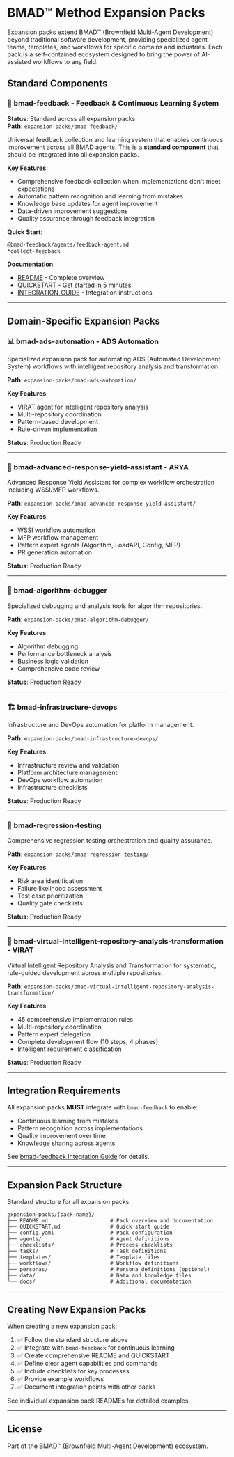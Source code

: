 # BMAD™ Method Expansion Packs

Expansion packs extend BMAD™ (Brownfield Multi-Agent Development) beyond traditional software development, providing specialized agent teams, templates, and workflows for specific domains and industries. Each pack is a self-contained ecosystem designed to bring the power of AI-assisted workflows to any field.

## Standard Components

### 🔧 bmad-feedback - Feedback & Continuous Learning System

**Status**: Standard across all expansion packs  
**Path**: `expansion-packs/bmad-feedback/`

Universal feedback collection and learning system that enables continuous improvement across all BMAD agents. This is a **standard component** that should be integrated into all expansion packs.

**Key Features**:
- Comprehensive feedback collection when implementations don't meet expectations
- Automatic pattern recognition and learning from mistakes
- Knowledge base updates for agent improvement
- Data-driven improvement suggestions
- Quality assurance through feedback integration

**Quick Start**:
```bash
@bmad-feedback/agents/feedback-agent.md
*collect-feedback
```

**Documentation**:
- [README](bmad-feedback/README.md) - Complete overview
- [QUICKSTART](bmad-feedback/QUICKSTART.md) - Get started in 5 minutes
- [INTEGRATION_GUIDE](bmad-feedback/docs/INTEGRATION_GUIDE.md) - Integration instructions

---

## Domain-Specific Expansion Packs

### 📊 bmad-ads-automation - ADS Automation

Specialized expansion pack for automating ADS (Automated Development System) workflows with intelligent repository analysis and transformation.

**Path**: `expansion-packs/bmad-ads-automation/`

**Key Features**:
- VIRAT agent for intelligent repository analysis
- Multi-repository coordination
- Pattern-based development
- Rule-driven implementation

**Status**: Production Ready

---

### 🔄 bmad-advanced-response-yield-assistant - ARYA

Advanced Response Yield Assistant for complex workflow orchestration including WSSI/MFP workflows.

**Path**: `expansion-packs/bmad-advanced-response-yield-assistant/`

**Key Features**:
- WSSI workflow automation
- MFP workflow management
- Pattern expert agents (Algorithm, LoadAPI, Config, MFP)
- PR generation automation

**Status**: Production Ready

---

### 🐛 bmad-algorithm-debugger

Specialized debugging and analysis tools for algorithm repositories.

**Path**: `expansion-packs/bmad-algorithm-debugger/`

**Key Features**:
- Algorithm debugging
- Performance bottleneck analysis
- Business logic validation
- Comprehensive code review

**Status**: Production Ready

---

### 🏗️ bmad-infrastructure-devops

Infrastructure and DevOps automation for platform management.

**Path**: `expansion-packs/bmad-infrastructure-devops/`

**Key Features**:
- Infrastructure review and validation
- Platform architecture management
- DevOps workflow automation
- Infrastructure checklists

**Status**: Production Ready

---

### 🧪 bmad-regression-testing

Comprehensive regression testing orchestration and quality assurance.

**Path**: `expansion-packs/bmad-regression-testing/`

**Key Features**:
- Risk area identification
- Failure likelihood assessment
- Test case prioritization
- Quality gate checklists

**Status**: Production Ready

---

### 🔬 bmad-virtual-intelligent-repository-analysis-transformation - VIRAT

Virtual Intelligent Repository Analysis and Transformation for systematic, rule-guided development across multiple repositories.

**Path**: `expansion-packs/bmad-virtual-intelligent-repository-analysis-transformation/`

**Key Features**:
- 45 comprehensive implementation rules
- Multi-repository coordination
- Pattern expert delegation
- Complete development flow (10 steps, 4 phases)
- Intelligent requirement classification

**Status**: Production Ready

---

## Integration Requirements

All expansion packs **MUST** integrate with `bmad-feedback` to enable:
- Continuous learning from mistakes
- Pattern recognition across implementations
- Quality improvement over time
- Knowledge sharing across agents

See [bmad-feedback Integration Guide](bmad-feedback/docs/INTEGRATION_GUIDE.md) for details.

---

## Expansion Pack Structure

Standard structure for all expansion packs:

```
expansion-packs/{pack-name}/
├── README.md                    # Pack overview and documentation
├── QUICKSTART.md                # Quick start guide
├── config.yaml                  # Pack configuration
├── agents/                      # Agent definitions
├── checklists/                  # Process checklists
├── tasks/                       # Task definitions
├── templates/                   # Template files
├── workflows/                   # Workflow definitions
├── personas/                    # Persona definitions (optional)
├── data/                        # Data and knowledge files
└── docs/                        # Additional documentation
```

---

## Creating New Expansion Packs

When creating a new expansion pack:

1. ✅ Follow the standard structure above
2. ✅ Integrate with `bmad-feedback` for continuous learning
3. ✅ Create comprehensive README and QUICKSTART
4. ✅ Define clear agent capabilities and commands
5. ✅ Include checklists for key processes
6. ✅ Provide example workflows
7. ✅ Document integration points with other packs

See individual expansion pack READMEs for detailed examples.

---

## License

Part of the BMAD™ (Brownfield Multi-Agent Development) ecosystem.
